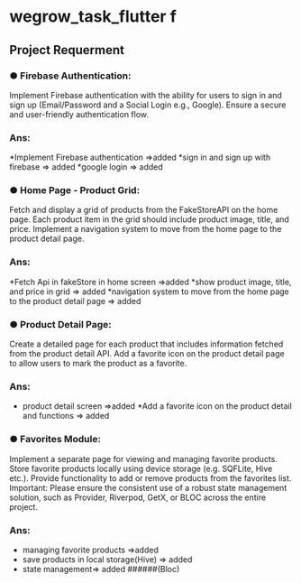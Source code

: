 # wegrow_task_flutter f



## Project Requerment 
### ● Firebase Authentication:
Implement Firebase authentication with the ability for users to sign in and sign up
(Email/Password and a Social Login e.g., Google).
Ensure a secure and user-friendly authentication flow.

### Ans:
*Implement Firebase authentication =>added
*sign in and sign up with firebase => added
*google login => added



### ● Home Page - Product Grid:
Fetch and display a grid of products from the FakeStoreAPI on the home page.
Each product item in the grid should include product image, title, and price.
Implement a navigation system to move from the home page to the product detail page.

### Ans:
*Fetch Api in fakeStore in home screen =>added
*show product image, title, and price in grid => added
*navigation system to move from the home page to the product detail page => added


### ● Product Detail Page:
Create a detailed page for each product that includes information fetched from the
product detail API.
Add a favorite icon on the product detail page to allow users to mark the product as a
favorite.

### Ans:
* product detail screen =>added
*Add a favorite icon on the product detail and functions => added


### ● Favorites Module:
Implement a separate page for viewing and managing favorite products.
Store favorite products locally using device storage (e.g. SQFLite, Hive etc.).
Provide functionality to add or remove products from the favorites list.
Important: Please ensure the consistent use of a robust state management solution, such as
Provider, Riverpod, GetX, or BLOC across the entire project.


### Ans:
*  managing favorite products =>added 
* save products in local storage(Hive) => added
* state management=> added ######(Bloc)






